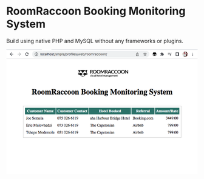 
**RoomRaccoon Booking Monitoring System**
===

Build using native PHP and MySQL without any frameworks or plugins.

![RoomRaccoon Booking Monitoring System](screenshot_42.png)
